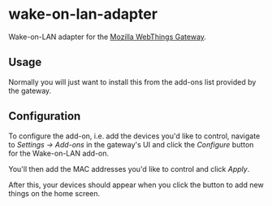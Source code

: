 # wake-on-lan-adapter

Wake-on-LAN adapter for the [Mozilla WebThings Gateway](https://iot.mozilla.org).

## Usage

Normally you will just want to install this from the add-ons list provided by the gateway.

## Configuration

To configure the add-on, i.e. add the devices you'd like to control, navigate to _Settings -> Add-ons_ in the gateway's UI and click the _Configure_ button for the Wake-on-LAN add-on.

You'll then add the MAC addresses you'd like to control and click _Apply_.

After this, your devices should appear when you click the button to add new things on the home screen.
